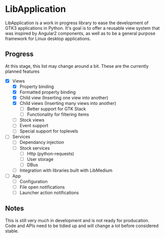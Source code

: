 # LibApplication

LibApplication is a work in progress library to ease the development of GTK3 applications in Python. It's goal is to offer a reusable view system that was inspired by Angular2 components, as well as to be a general purpose framework for Linux desktop applications.

## Progress

At this stage, this list may change around a bit. These are the currently planned features

- [x] Views
  - [x] Property binding
  - [x] Formatted property binding
  - [x] Child view (Inserting one view into another)
  - [x] Child views (Inserting many views into another)
    - [ ] Better support for GTK Stack
    - [ ] Functionality for filtering items
  - [ ] Stock views
  - [ ] Event support
  - [ ] Special support for toplevels
- [ ] Services
  - [ ] Dependancy injection
  - [ ] Stock services
    - [ ] Http (python-requests)
    - [ ] User storage
    - [ ] DBus
  - [ ] Integration with libraries built with LibMedium
- [ ] App
  - [ ] Configuration
  - [ ] File open notifications
  - [ ] Launcher action notifications

## Notes

This is still very much in development and is not ready for producation. Code and APIs need to be tidied up and will change a lot before considered stable.